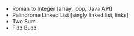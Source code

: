 - Roman to Integer [array, loop, Java API]
- Palindrome Linked List [singly linked list, links]
- Two Sum
- Fizz Buzz